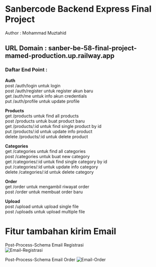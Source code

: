 # Sanbercode Backend Express Final Project  
Author : Mohammad Muztahid
  
## URL Domain : sanber-be-58-final-project-mamed-production.up.railway.app  
  
### Daftar End Point :   
**Auth**  
post /auth/login untuk login  
post /auth/register untuk register akun baru  
get /auth/me untuk info akun credentials  
put /auth/profile untuk update profile  
  
**Products**  
get /products untuk find all products  
post /products untuk buat product baru  
get /products/:id untuk find single product by id  
put /products/:id untuk update info product  
delete /products/:id untuk delete product  
  
**Categories**  
get /categories untuk find all categories  
post /categories untuk buat new category  
get /categories/:id untuk find single category by id  
put /categories/:id untuk update info category  
delete /categories/:id untuk delete category  
  
**Order**  
get /order untuk mengambil riwayat order  
post /order untuk membuat order baru  
  
**Upload**  
post /upload untuk upload single file  
post /uploads untuk upload multiple file  
  
# Fitur tambahan kirim Email  
Post-Process-Schema Email Registrasi  
![Email-Registrasi](https://github.com/user-attachments/assets/125d7de7-f2c4-44f7-bcc5-e58af5096ec5)  
  
Post-Process-Schema Email Order
![Email-Order](https://github.com/user-attachments/assets/582352dd-93e6-4860-a9df-e3c80a90ecc9)  

